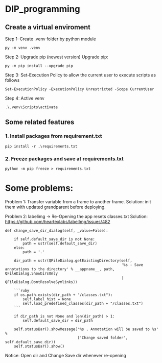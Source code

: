 ﻿# DIP_programming

## Create a virtual enviroment
Step 1: Create .venv folder by python module
```
py -m venv .venv
```

Step 2: Upgrade pip (newest version)
Upgrade pip:
```
py -m pip install --upgrade pip
```

Step 3: Set-Execution Policy to allow the current user to execute scripts as follows
```
Set-ExecutionPolicy -ExecutionPolicy Unrestricted -Scope CurrentUser
```
Step 4: Active venv
```
.\.venv\Scripts\activate
```

## Some related features 
### 1. Install packages from requirement.txt
```
pip install -r .\requirements.txt
```

### 2. Freeze packages and save at requirements.txt
```
python -m pip freeze > requirements.txt
```

# Some problems:
Problem 1: Transfer variable from a frame to another frame. 
Solution: init them with updated grandparent before deploying.

Problem 2: labelimg -> Re-Opening the app resets classes.txt 
Solution: https://github.com/heartexlabs/labelImg/issues/482
```
def change_save_dir_dialog(self, _value=False):

    if self.default_save_dir is not None:
        path = ustr(self.default_save_dir)
    else:
        path = '.'

    dir_path = ustr(QFileDialog.getExistingDirectory(self,
                                                     '%s - Save annotations to the directory' % __appname__, path,  QFileDialog.ShowDirsOnly
                                                     | QFileDialog.DontResolveSymlinks))
    
    ```ruby
    if os.path.exists(dir_path + "/classes.txt"):
        self.label_hist = None
        self.load_predefined_classes(dir_path + "/classes.txt")
    ```
    
    if dir_path is not None and len(dir_path) > 1:
        self.default_save_dir = dir_path

    self.statusBar().showMessage('%s . Annotation will be saved to %s' %
                                 ('Change saved folder', self.default_save_dir))
    self.statusBar().show()
```
Notice: Open dir and Change Save dir whenever re-opening
